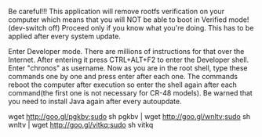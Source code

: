 Be careful!!! This application will remove rootfs verification on your computer which means that you will NOT be able to boot in Verified mode!(dev-switch off) Proceed only if you know what you're doing. This has to be applied after every system update.


Enter Developer mode. There are millions of instructions for that over the Internet. After entering it press CTRL+ALT+F2 to enter the Developer shell. Enter "chronos" as username. Now as you are in the root shell, type these commands one by one and press enter after each one. The commands reboot the computer after execution so enter the shell again after each command(the first one is not necessary for CR-48 models). Be warned that you need to install Java again after every autoupdate.

wget http://goo.gl/pgkbv;sudo sh pgkbv
|
wget http://goo.gl/wnltv;sudo sh wnltv
|
wget http://goo.gl/vitkq;sudo sh vitkq